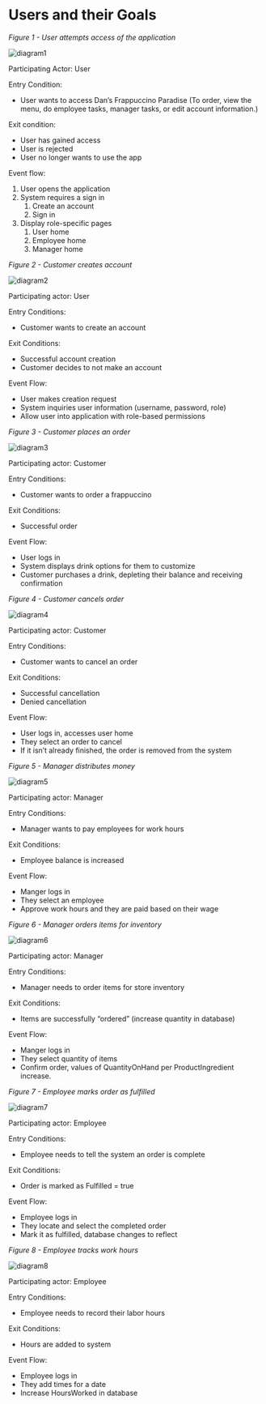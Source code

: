 # Users and their Goals

*Figure 1 \- User attempts access of the application*

![diagram1](diagrams/diagram1.png)

Participating Actor: User 

Entry Condition:

- User wants to access Dan’s Frappuccino Paradise \(To order, view the menu, do employee tasks, manager tasks, or edit account information\.\)

Exit condition: 

- User has gained access
- User is rejected
- User no longer wants to use the app

Event flow: 

1. User opens the application
2. System requires a sign in
	1. Create an account
	2. Sign in 
3. Display role\-specific pages
	1. User home
	2. Employee home
	3. Manager home



*Figure 2 \- Customer creates account*

![diagram2](diagrams/diagram2.png)

Participating actor: User

Entry Conditions:

- Customer wants to create an account

Exit Conditions: 

- Successful account creation
- Customer decides to not make an account

Event Flow: 

- User makes creation request
- System inquiries user information \(username, password, role\)
- Allow user into application with role\-based permissions 



*Figure 3 \- Customer places an order*

![diagram3](diagrams/diagram3.png)

Participating actor: Customer

Entry Conditions:

- Customer wants to order a frappuccino 

Exit Conditions: 

- Successful order

Event Flow: 

- User logs in
- System displays drink options for them to customize
- Customer purchases a drink, depleting their balance and receiving confirmation 



*Figure 4 \- Customer cancels order*

![diagram4](diagrams/diagram4.png)

Participating actor: Customer

Entry Conditions:

- Customer wants to cancel an order

Exit Conditions: 

- Successful cancellation 
- Denied cancellation 

Event Flow: 

- User logs in, accesses user home
- They select an order to cancel
- If it isn’t already finished, the order is removed from the system



*Figure 5 \- Manager distributes money*

![diagram5](diagrams/diagram5.png)

Participating actor: Manager

Entry Conditions:

- Manager wants to pay employees for work hours

Exit Conditions: 

- Employee balance is increased

Event Flow: 

- Manger logs in 
- They select an employee
- Approve work hours and they are paid based on their wage



*Figure 6 \-  Manager orders items for inventory*

![diagram6](diagrams/diagram6.png)

Participating actor: Manager

Entry Conditions:

- Manager needs to order items for store inventory

Exit Conditions: 

- Items are successfully “ordered” \(increase quantity in database\)

Event Flow: 

- Manger logs in 
- They select quantity of items
- Confirm order, values of QuantityOnHand per ProductIngredient increase\.



*Figure 7 \- Employee marks order as fulfilled*

![diagram7](diagrams/diagram7.png)

Participating actor: Employee

Entry Conditions:

- Employee needs to tell the system an order is complete

Exit Conditions: 

- Order is marked as Fulfilled = true

Event Flow: 

- Employee logs in
- They locate and select the completed order
- Mark it as fulfilled, database changes to reflect 



*Figure 8 \- Employee tracks work hours*

![diagram8](diagrams/diagram8.png)

Participating actor: Employee

Entry Conditions:

- Employee needs to record their labor hours

Exit Conditions: 

- Hours are added to system

Event Flow: 

- Employee logs in
- They add times for a date
- Increase HoursWorked in database
